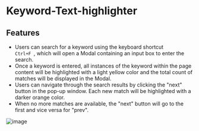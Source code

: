 # Keyword-Text-highlighter

## Features 
- Users can search for a keyword using the keyboard shortcut <code> Ctrl+F </code>, which will open a Modal containing an input box to enter the search.
- Once a keyword is entered, all instances of the keyword within the page content will be highlighted with a light yellow color and the total count of matches will be displayed in the Modal.
- Users can navigate through the search results by clicking the "next" button in the pop-up window. Each new match will be highlighted with a darker orange color.
- When no more matches are available, the "next" button will go to the first and vice versa for "prev".


![image](https://github.com/nafihpp/Keyword-Text-highlighter/assets/49452140/2326fce7-b9c8-48eb-9718-6c44a4b61778)


